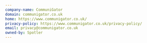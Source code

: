 ```yaml
---
company-name: CommuniGator
domain: communigator.co.uk
home: https://www.communigator.co.uk/
privacy-policy: https://www.communigator.co.uk/privacy-policy/
email: privacy@communigator.co.uk
owned-by: Spotler
---
```




